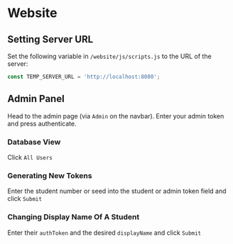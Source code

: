 # Website
## Setting Server URL
Set the following variable in `/website/js/scripts.js` to the URL of the server:
```js
const TEMP_SERVER_URL = 'http://localhost:8080';
```

## Admin Panel
Head to the admin page (via `Admin` on the navbar).
Enter your admin token and press authenticate.

### Database View
Click `All Users`

### Generating New Tokens
Enter the student number or seed into the student or admin token field and click `Submit`

### Changing Display Name Of A Student
Enter their `authToken` and the desired `displayName` and click `Submit`
